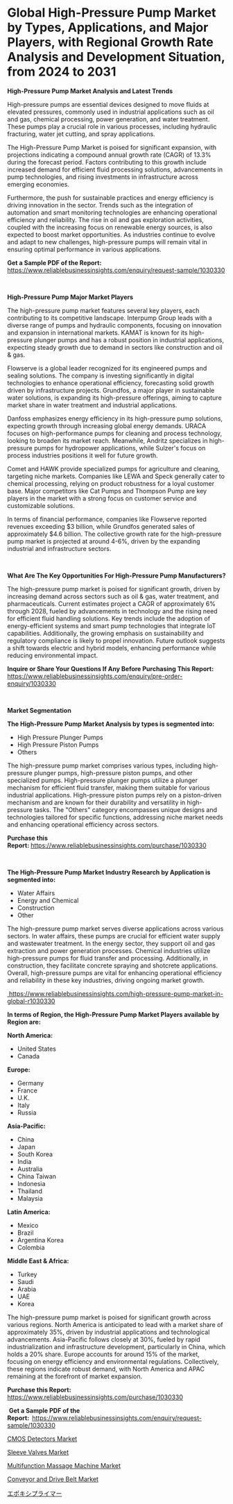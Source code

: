 <p><h1>Global High-Pressure Pump Market by Types, Applications, and Major Players, with Regional Growth Rate Analysis and Development Situation, from 2024 to 2031</h1></p><p><strong>High-Pressure Pump Market Analysis and Latest Trends</strong></p>
<p><p>High-pressure pumps are essential devices designed to move fluids at elevated pressures, commonly used in industrial applications such as oil and gas, chemical processing, power generation, and water treatment. These pumps play a crucial role in various processes, including hydraulic fracturing, water jet cutting, and spray applications. </p><p>The High-Pressure Pump Market is poised for significant expansion, with projections indicating a compound annual growth rate (CAGR) of 13.3% during the forecast period. Factors contributing to this growth include increased demand for efficient fluid processing solutions, advancements in pump technologies, and rising investments in infrastructure across emerging economies. </p><p>Furthermore, the push for sustainable practices and energy efficiency is driving innovation in the sector. Trends such as the integration of automation and smart monitoring technologies are enhancing operational efficiency and reliability. The rise in oil and gas exploration activities, coupled with the increasing focus on renewable energy sources, is also expected to boost market opportunities. As industries continue to evolve and adapt to new challenges, high-pressure pumps will remain vital in ensuring optimal performance in various applications.</p></p>
<p><strong>Get a Sample PDF of the Report:&nbsp;</strong> <a href="https://www.reliablebusinessinsights.com/enquiry/request-sample/1030330">https://www.reliablebusinessinsights.com/enquiry/request-sample/1030330</a></p>
<p>&nbsp;</p>
<p><strong>High-Pressure Pump Major Market Players</strong></p>
<p><p>The high-pressure pump market features several key players, each contributing to its competitive landscape. Interpump Group leads with a diverse range of pumps and hydraulic components, focusing on innovation and expansion in international markets. KAMAT is known for its high-pressure plunger pumps and has a robust position in industrial applications, expecting steady growth due to demand in sectors like construction and oil & gas.</p><p>Flowserve is a global leader recognized for its engineered pumps and sealing solutions. The company is investing significantly in digital technologies to enhance operational efficiency, forecasting solid growth driven by infrastructure projects. Grundfos, a major player in sustainable water solutions, is expanding its high-pressure offerings, aiming to capture market share in water treatment and industrial applications.</p><p>Danfoss emphasizes energy efficiency in its high-pressure pump solutions, expecting growth through increasing global energy demands. URACA focuses on high-performance pumps for cleaning and process technology, looking to broaden its market reach. Meanwhile, Andritz specializes in high-pressure pumps for hydropower applications, while Sulzer's focus on process industries positions it well for future growth.</p><p>Comet and HAWK provide specialized pumps for agriculture and cleaning, targeting niche markets. Companies like LEWA and Speck generally cater to chemical processing, relying on product robustness for a loyal customer base. Major competitors like Cat Pumps and Thompson Pump are key players in the market with a strong focus on customer service and customizable solutions.</p><p>In terms of financial performance, companies like Flowserve reported revenues exceeding $3 billion, while Grundfos generated sales of approximately $4.6 billion. The collective growth rate for the high-pressure pump market is projected at around 4-6%, driven by the expanding industrial and infrastructure sectors.</p></p>
<p>&nbsp;</p>
<p><strong>What Are The Key Opportunities For High-Pressure Pump Manufacturers?</strong></p>
<p><p>The high-pressure pump market is poised for significant growth, driven by increasing demand across sectors such as oil & gas, water treatment, and pharmaceuticals. Current estimates project a CAGR of approximately 6% through 2028, fueled by advancements in technology and the rising need for efficient fluid handling solutions. Key trends include the adoption of energy-efficient systems and smart pump technologies that integrate IoT capabilities. Additionally, the growing emphasis on sustainability and regulatory compliance is likely to propel innovation. Future outlook suggests a shift towards electric and hybrid models, enhancing performance while reducing environmental impact.</p></p>
<p><strong>Inquire or Share Your Questions If Any Before Purchasing This Report:</strong> <a href="https://www.reliablebusinessinsights.com/enquiry/pre-order-enquiry/1030330">https://www.reliablebusinessinsights.com/enquiry/pre-order-enquiry/1030330</a></p>
<p>&nbsp;</p>
<p><strong>Market Segmentation</strong></p>
<p><strong>The High-Pressure Pump Market Analysis by types is segmented into:</strong></p>
<p><ul><li>High Pressure Plunger Pumps</li><li>High Pressure Piston Pumps</li><li>Others</li></ul></p>
<p><p>The high-pressure pump market comprises various types, including high-pressure plunger pumps, high-pressure piston pumps, and other specialized pumps. High-pressure plunger pumps utilize a plunger mechanism for efficient fluid transfer, making them suitable for various industrial applications. High-pressure piston pumps rely on a piston-driven mechanism and are known for their durability and versatility in high-pressure tasks. The "Others" category encompasses unique designs and technologies tailored for specific functions, addressing niche market needs and enhancing operational efficiency across sectors.</p></p>
<p><strong>Purchase this Report:&nbsp;</strong><a href="https://www.reliablebusinessinsights.com/purchase/1030330">https://www.reliablebusinessinsights.com/purchase/1030330</a></p>
<p>&nbsp;</p>
<p><strong>The High-Pressure Pump Market Industry Research by Application is segmented into:</strong></p>
<p><ul><li>Water Affairs</li><li>Energy and Chemical</li><li>Construction</li><li>Other</li></ul></p>
<p><p>The high-pressure pump market serves diverse applications across various sectors. In water affairs, these pumps are crucial for efficient water supply and wastewater treatment. In the energy sector, they support oil and gas extraction and power generation processes. Chemical industries utilize high-pressure pumps for fluid transfer and processing. Additionally, in construction, they facilitate concrete spraying and shotcrete applications. Overall, high-pressure pumps are vital for enhancing operational efficiency and reliability in these key industries, driving ongoing market growth.</p></p>
<p><a href="https://www.reliablebusinessinsights.com/high-pressure-pump-market-in-global-r1030330">&nbsp;https://www.reliablebusinessinsights.com/high-pressure-pump-market-in-global-r1030330</a></p>
<p><strong>In terms of Region, the High-Pressure Pump Market Players available by Region are:</strong></p>
<p>
    <p> <strong> North America: </strong>
        <ul>
            <li>United States</li>
            <li>Canada</li>
        </ul>
        </p> 
    <p> <strong> Europe: </strong>
        <ul>
            <li>Germany</li>
            <li>France</li>
            <li>U.K.</li>
            <li>Italy</li>
            <li>Russia</li>
        </ul>
        </p> 
    <p> <strong> Asia-Pacific: </strong>
        <ul>
            <li>China</li>
            <li>Japan</li>
            <li>South Korea</li>
            <li>India</li>
            <li>Australia</li>
            <li>China Taiwan</li>
            <li>Indonesia</li>
            <li>Thailand</li>
            <li>Malaysia</li>
        </ul>
        </p> 
    <p> <strong> Latin America: </strong>
        <ul>
            <li>Mexico</li>
            <li>Brazil</li>
            <li>Argentina Korea</li>
            <li>Colombia</li>
        </ul>
        </p> 
    <p> <strong> Middle East & Africa: </strong>
        <ul>
            <li>Turkey</li>
            <li>Saudi</li>
            <li>Arabia</li>
            <li>UAE</li>
            <li>Korea</li>
        </ul>
    </p>
    </p>
<p><p>The high-pressure pump market is poised for significant growth across various regions. North America is anticipated to lead with a market share of approximately 35%, driven by industrial applications and technological advancements. Asia-Pacific follows closely at 30%, fueled by rapid industrialization and infrastructure development, particularly in China, which holds a 20% share. Europe accounts for around 15% of the market, focusing on energy efficiency and environmental regulations. Collectively, these regions indicate robust demand, with North America and APAC remaining at the forefront of market expansion.</p></p>
<p><strong>Purchase this Report: </strong><a href="https://www.reliablebusinessinsights.com/purchase/1030330">https://www.reliablebusinessinsights.com/purchase/1030330</a></p>
<p>&nbsp;<strong>Get a Sample PDF of the Report:&nbsp;&nbsp;</strong><a href="https://www.reliablebusinessinsights.com/enquiry/request-sample/1030330">https://www.reliablebusinessinsights.com/enquiry/request-sample/1030330</a></p>
<p><strong></strong></p>
<p><p><a href="https://www.linkedin.com/pulse/global-cmos-detectors-market-exploring-share-trends-future-cd5nc?trackingId=RrPTaJ%2F8R7K70xhVPubSiQ%3D%3D">CMOS Detectors Market</a></p><p><a href="https://www.linkedin.com/pulse/sleeve-valves-market-size-share-analysis-growth-trends-forecasts-7f1kc?trackingId=E4anE41mRJCld4ykEfmnCQ%3D%3D">Sleeve Valves Market</a></p><p><a href="https://issuu.com/reportprime-2/docs/multifunction-massage-machine-marke_a12b17752eb65d">Multifunction Massage Machine Market</a></p><p><a href="https://github.com/qrkceaah30/Market-Research-Report-List-2/blob/main/conveyor-and-drive-belt-market.md">Conveyor and Drive Belt Market</a></p><p><a href="https://medium.com/@dfs4ff/2024%E5%B9%B4%E3%81%8B%E3%82%892031%E5%B9%B4%E3%81%BE%E3%81%A7%E3%81%AE%E6%9C%9F%E9%96%93%E3%81%AB%E3%81%8A%E3%81%91%E3%82%8B%E3%82%B0%E3%83%AD%E3%83%BC%E3%83%90%E3%83%AB%E3%82%A8%E3%83%9D%E3%82%AD%E3%82%B7%E3%83%97%E3%83%A9%E3%82%A4%E3%83%9E%E3%83%BC%E5%B8%82%E5%A0%B4%E3%82%BB%E3%82%AF%E3%82%BF%E3%83%BC%E3%81%AE%E5%B8%82%E5%A0%B4%E5%8B%95%E5%90%91%E3%81%A8%E5%B0%86%E6%9D%A5%E3%81%AE%E3%83%88%E3%83%AC%E3%83%B3%E3%83%89%E3%81%AE%E4%BA%88%E6%B8%AC-48166dfc3277">エポキシプライマー</a></p></p>